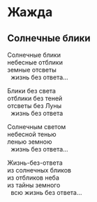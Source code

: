 # Жажда

## Солнечные блики  

Солнечные блики  
небесные отблики  
земные отсветы  
&nbsp;&nbsp;жизнь без ответа&hellip;  

Блики без света  
отблики без теней  
отсветы без Луны  
&nbsp;&nbsp;жизнь без ответа  

Солнечным светом  
небесной тенью  
ленью земною  
&nbsp;&nbsp;жизнь без ответа&hellip;  

Жизнь-без-ответа  
из солнечных бликов  
из отбликов неба  
из тайны земного  
&nbsp;&nbsp;всю жизнь без ответа&hellip;  